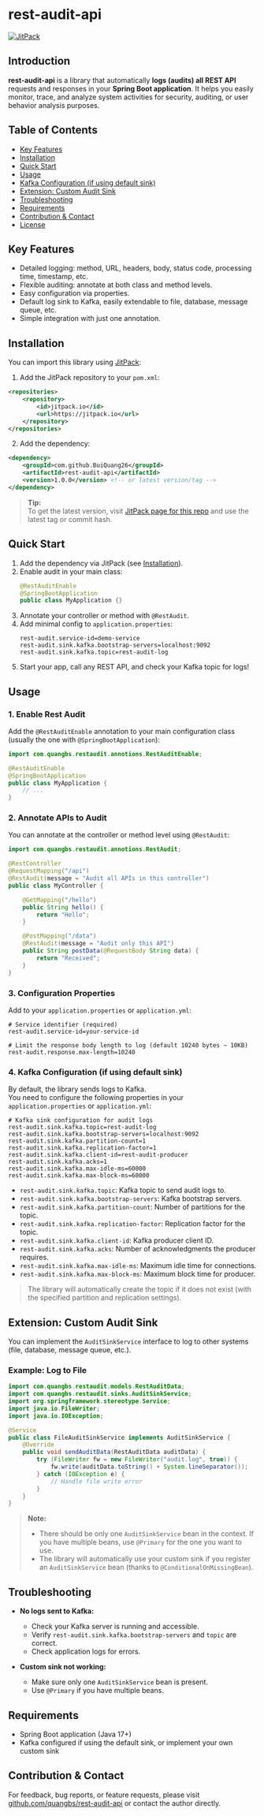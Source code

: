 # rest-audit-api

[![JitPack](https://jitpack.io/v/BuiQuang26/rest-audit-api.svg)](https://jitpack.io/#BuiQuang26/rest-audit-api)

## Introduction

**rest-audit-api** is a library that automatically **logs (audits) all REST API** requests and responses in your **Spring Boot application**. It helps you easily monitor, trace, and analyze system activities for security, auditing, or user behavior analysis purposes.

## Table of Contents

- [Key Features](#key-features)
- [Installation](#installation)
- [Quick Start](#quick-start)
- [Usage](#usage)
- [Kafka Configuration (if using default sink)](#4-kafka-configuration-if-using-default-sink)
- [Extension: Custom Audit Sink](#extension-custom-audit-sink)
- [Troubleshooting](#troubleshooting)
- [Requirements](#requirements)
- [Contribution & Contact](#contribution--contact)
- [License](#license)

## Key Features

- Detailed logging: method, URL, headers, body, status code, processing time, timestamp, etc.
- Flexible auditing: annotate at both class and method levels.
- Easy configuration via properties.
- Default log sink to Kafka, easily extendable to file, database, message queue, etc.
- Simple integration with just one annotation.

## Installation

You can import this library using [JitPack](https://jitpack.io):

1. Add the JitPack repository to your `pom.xml`:

```xml
<repositories>
    <repository>
        <id>jitpack.io</id>
        <url>https://jitpack.io</url>
    </repository>
</repositories>
```

2. Add the dependency:

```xml
<dependency>
    <groupId>com.github.BuiQuang26</groupId>
    <artifactId>rest-audit-api</artifactId>
    <version>1.0.0</version> <!-- or latest version/tag -->
</dependency>
```

> **Tip:**  
> To get the latest version, visit [JitPack page for this repo](https://jitpack.io/#quangbs/rest-audit-api) and use the latest tag or commit hash.

## Quick Start

1. Add the dependency via JitPack (see [Installation](#installation)).
2. Enable audit in your main class:
    ```java
    @RestAuditEnable
    @SpringBootApplication
    public class MyApplication {}
    ```
3. Annotate your controller or method with `@RestAudit`.
4. Add minimal config to `application.properties`:
    ```properties
    rest-audit.service-id=demo-service
    rest-audit.sink.kafka.bootstrap-servers=localhost:9092
    rest-audit.sink.kafka.topic=rest-audit-log
    ```
5. Start your app, call any REST API, and check your Kafka topic for logs!

## Usage

### 1. Enable Rest Audit

Add the `@RestAuditEnable` annotation to your main configuration class (usually the one with `@SpringBootApplication`):

```java
import com.quangbs.restaudit.annotions.RestAuditEnable;

@RestAuditEnable
@SpringBootApplication
public class MyApplication {
    // ...
}
```

### 2. Annotate APIs to Audit

You can annotate at the controller or method level using `@RestAudit`:

```java
import com.quangbs.restaudit.annotions.RestAudit;

@RestController
@RequestMapping("/api")
@RestAudit(message = "Audit all APIs in this controller")
public class MyController {

    @GetMapping("/hello")
    public String hello() {
        return "Hello";
    }

    @PostMapping("/data")
    @RestAudit(message = "Audit only this API")
    public String postData(@RequestBody String data) {
        return "Received";
    }
}
```

### 3. Configuration Properties

Add to your `application.properties` or `application.yml`:

```properties
# Service identifier (required)
rest-audit.service-id=your-service-id

# Limit the response body length to log (default 10240 bytes ~ 10KB)
rest-audit.response.max-length=10240
```

### 4. Kafka Configuration (if using default sink)

By default, the library sends logs to Kafka.  
You need to configure the following properties in your `application.properties` or `application.yml`:

```properties
# Kafka sink configuration for audit logs
rest-audit.sink.kafka.topic=rest-audit-log
rest-audit.sink.kafka.bootstrap-servers=localhost:9092
rest-audit.sink.kafka.partition-count=1
rest-audit.sink.kafka.replication-factor=1
rest-audit.sink.kafka.client-id=rest-audit-producer
rest-audit.sink.kafka.acks=1
rest-audit.sink.kafka.max-idle-ms=60000
rest-audit.sink.kafka.max-block-ms=60000
```

- `rest-audit.sink.kafka.topic`: Kafka topic to send audit logs to.
- `rest-audit.sink.kafka.bootstrap-servers`: Kafka bootstrap servers.
- `rest-audit.sink.kafka.partition-count`: Number of partitions for the topic.
- `rest-audit.sink.kafka.replication-factor`: Replication factor for the topic.
- `rest-audit.sink.kafka.client-id`: Kafka producer client ID.
- `rest-audit.sink.kafka.acks`: Number of acknowledgments the producer requires.
- `rest-audit.sink.kafka.max-idle-ms`: Maximum idle time for connections.
- `rest-audit.sink.kafka.max-block-ms`: Maximum block time for producer.

> The library will automatically create the topic if it does not exist (with the specified partition and replication settings).

## Extension: Custom Audit Sink

You can implement the `AuditSinkService` interface to log to other systems (file, database, message queue, etc.).

### Example: Log to File

```java
import com.quangbs.restaudit.models.RestAuditData;
import com.quangbs.restaudit.sinks.AuditSinkService;
import org.springframework.stereotype.Service;
import java.io.FileWriter;
import java.io.IOException;

@Service
public class FileAuditSinkService implements AuditSinkService {
    @Override
    public void sendAuditData(RestAuditData auditData) {
        try (FileWriter fw = new FileWriter("audit.log", true)) {
            fw.write(auditData.toString() + System.lineSeparator());
        } catch (IOException e) {
            // Handle file write error
        }
    }
}
```

> **Note:**  
> - There should be only one `AuditSinkService` bean in the context. If you have multiple beans, use `@Primary` for the one you want to use.
> - The library will automatically use your custom sink if you register an `AuditSinkService` bean (thanks to `@ConditionalOnMissingBean`).

## Troubleshooting

- **No logs sent to Kafka:**  
  - Check your Kafka server is running and accessible.
  - Verify `rest-audit.sink.kafka.bootstrap-servers` and `topic` are correct.
  - Check application logs for errors.

- **Custom sink not working:**  
  - Make sure only one `AuditSinkService` bean is present.
  - Use `@Primary` if you have multiple beans.

## Requirements

- Spring Boot application (Java 17+)
- Kafka configured if using the default sink, or implement your own custom sink

## Contribution & Contact

For feedback, bug reports, or feature requests, please visit [github.com/quangbs/rest-audit-api](#) or contact the author directly.
